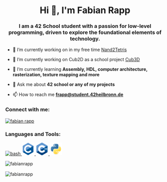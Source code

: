 <h1 align="center">Hi 👋, I'm Fabian Rapp</h1>
<h3 align="center">I am a 42 School student with a passion for low-level programming, driven to explore the foundational elements of technology.</h3>

- 🔭 I’m currently working on in my free time [Nand2Tetris](https://github.com/FabianRapp/Nand2Tetris)

- 🏫 I’m currently working on Cub2D as a school project [Cub3D](https://github.com/FabianRapp/cub3D)

- 🌱 I’m currently learning **Assembly, HDL, computer architecture, rasterization, texture mapping and more**

- 💬 Ask me about **42 school or any of my projects**

- 📫 How to reach me **frapp@student.42heilbronn.de**

<h3 align="left">Connect with me:</h3>
<p align="left">
<a href="https://linkedin.com/in/-fabian-rapp" target="blank"><img align="center" src="https://raw.githubusercontent.com/rahuldkjain/github-profile-readme-generator/master/src/images/icons/Social/linked-in-alt.svg" alt="fabian rapp" height="30" width="40" /></a>
</p>

<h3 align="left">Languages and Tools:</h3>
<p align="left"> <a href="https://www.gnu.org/software/bash/" target="_blank" rel="noreferrer"> <img src="https://www.vectorlogo.zone/logos/gnu_bash/gnu_bash-icon.svg" alt="bash" width="40" height="40"/> </a> <a href="https://www.cprogramming.com/" target="_blank" rel="noreferrer"> <img src="https://raw.githubusercontent.com/devicons/devicon/master/icons/c/c-original.svg" alt="c" width="40" height="40"/> </a> <a href="https://www.w3schools.com/cpp/" target="_blank" rel="noreferrer"> <img src="https://raw.githubusercontent.com/devicons/devicon/master/icons/cplusplus/cplusplus-original.svg" alt="cplusplus" width="40" height="40"/> </a> <a href="https://www.python.org" target="_blank" rel="noreferrer"> <img src="https://raw.githubusercontent.com/devicons/devicon/master/icons/python/python-original.svg" alt="python" width="40" height="40"/> </a> </p>

<p><img align="center" src="https://github-readme-stats.vercel.app/api/top-langs?username=fabianrapp&show_icons=true&locale=en&layout=compact" alt="fabianrapp" /></p>

<p><img align="center" src="https://github-readme-streak-stats.herokuapp.com/?user=fabianrapp&" alt="fabianrapp" /></p>

